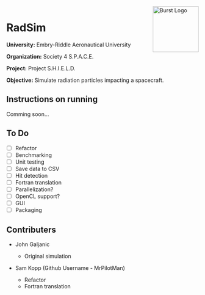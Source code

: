 <img align="right" width="120" height="120" title="Burst Logo" src="https://raw.githubusercontent.com/MrPilotMan/RadSim/master/Embry-Riddle_Aeronautical_University_Seal.png?token=Af-nljz_KQtFsJw03LrQ5G0AUbtcKaTrks5bzUiqwA%3D%3D" />

# RadSim
**University:** Embry-Riddle Aeronautical University

**Organization:** Society 4 S.P.A.C.E.

**Project:** Project S.H.I.E.L.D.

**Objective:** Simulate radiation particles impacting a spacecraft.

## Instructions on running
Comming soon...

## To Do
* [ ] Refactor
* [ ] Benchmarking
* [ ] Unit testing
* [ ] Save data to CSV
* [ ] Hit detection
* [ ] Fortran translation
* [ ] Parallelization?
* [ ] OpenCL support?
* [ ] GUI
* [ ] Packaging

## Contributers
* John Galjanic
  * Original simulation
    
* Sam Kopp (Github Username - MrPilotMan)
  * Refactor
  * Fortran translation

